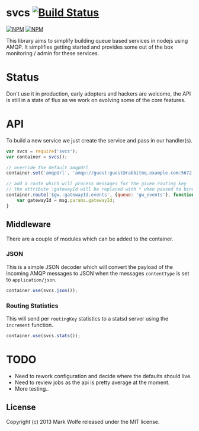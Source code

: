 # svcs [![Build Status](https://drone.io/github.com/wolfeidau/svcs/status.png)](https://drone.io/github.com/wolfeidau/svcs/latest)

[![NPM](https://nodei.co/npm/svcs.png)](https://nodei.co/npm/svcs/)
[![NPM](https://nodei.co/npm-dl/svcs.png)](https://nodei.co/npm/svcs/)

This library aims to simplify building queue based services in nodejs using AMQP.
It simplifies getting started and provides some out of the box monitoring / admin
for these services.

# Status

Don't use it in production, early adopters and hackers are welcome, the API is still in a state of flux as we work on
evolving some of the core features.

# API

To build a new service we just create the service and pass in our
handler(s).

```javascript
var svcs = require('svcs');
var container = svcs();

// override the default amqpUrl
container.set('amqpUrl', 'amqp://guest:guest@rabbitmq.example.com:5672');

// add a route which will process messages for the given routing key
// the attribute :gatewayId will be replaced with * when passed to bindQueue
container.route('$gw.:gatewayId.events', {queue: 'gw_events'}, function handler(err, msg){
    var gatewayId = msg.params.gatewayId;
}
```

## Middleware

There are a couple of modules which can be added to the container.

### JSON

This is a simple JSON decoder which will convert the payload of the incoming AMQP messages to JSON when the messages
 `contentType` is set to `application/json`.

```javascript
container.use(svcs.json());
```

### Routing Statistics

This will send per `routingKey` statistics to a statsd server using the `increment` function.

```javascript
container.use(svcs.stats());
```

# TODO

* Need to rework configuration and decide where the defaults should live.
* Need to review jobs as the api is pretty average at the moment.
* More testing..

## License
Copyright (c) 2013 Mark Wolfe released under the MIT license.
